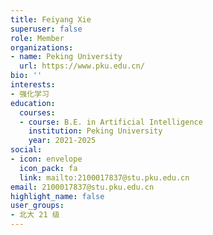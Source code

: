 ```yaml
---
title: Feiyang Xie
superuser: false
role: Member
organizations:
- name: Peking University
  url: https://www.pku.edu.cn/
bio: ''
interests:
- 强化学习
education:
  courses:
  - course: B.E. in Artificial Intelligence
    institution: Peking University
    year: 2021-2025
social:
- icon: envelope
  icon_pack: fa
  link: mailto:2100017837@stu.pku.edu.cn
email: 2100017837@stu.pku.edu.cn
highlight_name: false
user_groups:
- 北大 21 级
---
```

